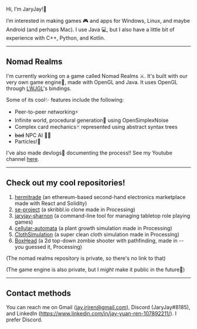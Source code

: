 Hi, I’m JaryJay!👋

I’m interested in making games 🎮 and apps for Windows, Linux, and maybe Android (and perhaps Mac).
I use Java 💻, but I also have a little bit of experience with C++, Python, and Kotlin.

---
## Nomad Realms

I'm currently working on a game called Nomad Realms ⚔️. It's built with our very own game engine🎉, made with OpenGL and Java. It uses OpenGL through [LWJGL](https://www.lwjgl.org/)'s bindings.

Some of its cool✨ features include the following:
  
- Peer-to-peer networking⚡
- Infinite world, procedural generation🌳 using OpenSimplexNoise
- Complex card mechanics🃏 represented using abstract syntax trees
- ~~bad~~ NPC AI 🧙‍♂️
- Particles!🎉

I've also made devlogs📸 documenting the process!! See my Youtube channel [here](https://www.youtube.com/channel/UCodzqwvceoV2e9a_Nh8Zu1g).

---

## Check out my cool repositories!

1. [hermitrade](https://github.com/Dissonant101/hermitrade) (an ethereum-based second-hand electronics marketplace made with React and Solidity)
2. [se-project](../../../se-project) (a skribbl.io clone made in Processing)
3. [jaryjay-sharnon](../../../jaryjay-sharnon) (a command-line tool for managing tabletop role playing games)
4. [cellular-automata](../../../cellular-automata) (a plant growth simulation made in Processing)
5. [ClothSimulation](../../../ClothSimulation) (a super clean cloth simulation made in Processing)
6. [BoxHead](../../../BoxHead) (a 2d top-down zombie shooter with pathfinding, made in -- you guessed it, Processing)

(The nomad realms repository is private, so there's no link to that)

(The game engine is also private, but I *might* make it public in the future🤞)

---

## Contact methods

You can reach me on Gmail (jay.jrjren@gmail.com), Discord (JaryJay#8185), and LinkedIn (https://www.linkedin.com/in/jay-yuan-ren-107892211/). I prefer Discord.
